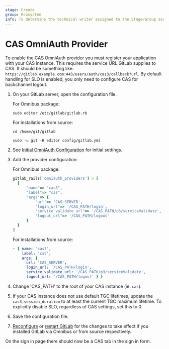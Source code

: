 ```yaml
---
stage: Create
group: Ecosystem
info: To determine the technical writer assigned to the Stage/Group associated with this page, see https://about.gitlab.com/handbook/engineering/ux/technical-writing/#designated-technical-writers
---
```


# CAS OmniAuth Provider

To enable the CAS OmniAuth provider you must register your application with your CAS instance. This requires the service URL GitLab supplies to CAS. It should be something like: `https://gitlab.example.com:443/users/auth/cas3/callback?url`. By default handling for SLO is enabled, you only need to configure CAS for backchannel logout.

1. On your GitLab server, open the configuration file.

   For Omnibus package:

   ```shell
   sudo editor /etc/gitlab/gitlab.rb
   ```

   For installations from source:

   ```shell
   cd /home/git/gitlab

   sudo -u git -H editor config/gitlab.yml
   ```

1. See [Initial OmniAuth Configuration](omniauth.md#initial-omniauth-configuration) for initial settings.

1. Add the provider configuration:

   For Omnibus package:

   ```ruby
   gitlab_rails['omniauth_providers'] = [
     {
         "name"=> "cas3",
         "label"=> "cas",
         "args"=> {
             "url"=> 'CAS_SERVER',
             "login_url"=> '/CAS_PATH/login',
             "service_validate_url"=> '/CAS_PATH/p3/serviceValidate',
             "logout_url"=> '/CAS_PATH/logout'
         }
     }
   ]
   ```

   For installations from source:

   ```yaml
   - { name: 'cas3',
       label: 'cas',
       args: {
         url: 'CAS_SERVER',
         login_url: '/CAS_PATH/login',
         service_validate_url: '/CAS_PATH/p3/serviceValidate',
         logout_url: '/CAS_PATH/logout' } }
   ```

1. Change 'CAS_PATH' to the root of your CAS instance (ie. `cas`).

1. If your CAS instance does not use default TGC lifetimes, update the `cas3.session_duration` to at least the current TGC maximum lifetime. To explicitly disable SLO, regardless of CAS settings, set this to 0.

1. Save the configuration file.

1. [Reconfigure](../administration/restart_gitlab.md#omnibus-gitlab-reconfigure) or
   [restart GitLab](../administration/restart_gitlab.md#installations-from-source) for the changes to
   take effect if you installed GitLab via Omnibus or from source respectively.

On the sign in page there should now be a CAS tab in the sign in form.
